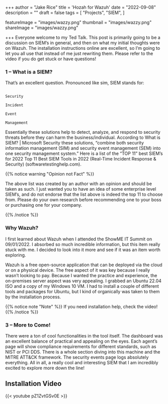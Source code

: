+++
author = "Jake Rice"
title = 'Hozah for Wazuh'
date = "2022-09-08"
description = ""
draft = false
tags = [
    "Projects",
    "SIEM",
]

featureImage = "images/wazzy.png"
thumbnail = "images/wazzy.png"
shareImage = "images/wazzy.png"

+++
Everyone welcome to my Ted Talk. This post is primarily going to be a discussion on SIEM’s in general, and then on what my initial thoughts were on Wazuh. The installation instructions online are excellent, so I’m going to let you all use that instead of me just rewriting them. Please refer to the video if you do get stuck or have questions!
<!--more-->

 
 
### 1 – What is a SIEM? 
 
 
That’s an excellent question. Pronounced like sim, SIEM stands for:
 
```text

Security

Incident

Event

Management 
````
Essentially these solutions help to detect, analyze, and respond to security threats before they can harm the business/individual. According to What is SIEM? | Microsoft Security these solutions, “combine both security information management (SIM) and security event management (SEM) into one security management system.” Here is a list of the “TOP 11” best SIEM’s for 2022 Top 11 Best SIEM Tools in 2022 (Real-Time Incident Response & Security) (softwaretestinghelp.com). 

{{% notice warning "Opinion not Fact" %}}

The above list was created by an author with an opinion and should be taken as such. I just wanted you to have an idea of some enterprise level SIEM’s, and do not endorse that the list above is indeed the top 11 to choose from. Please do your own research before recommending one to your boss or purchasing one for your company. 

{{% /notice %}}


### Why Wazuh? 
 
 
I first learned about Wazuh when I attended the ShowME IT Summit on 09/01/2022. I absorbed so much incredible information, but this item really stuck with me. I decided to look into it more and see if it was an item worth exploring. 

Wazuh is a free open-source application that can be deployed via the cloud or on a physical device. The free aspect of it was key because I really wasn’t looking to pay. Because I wanted the practice and experience, the on-premises server aspect was very appealing. I grabbed an Ubuntu 22.04 ISO and a copy of my Windows 10 VM. I had to install a couple of different tools and packages for Ubuntu, but I kind of organically was taken to them by the installation process. 

{{% notice note "Note" %}}
If you need installation help, check the video!
{{% /notice %}}
 
 
### 3 – More to Come!
 
 
There were a ton of cool functionalities in the tool itself. The dashboard was an excellent balance of practical and appealing on the eyes. Each agent’s page will show compliance requirements for different standards, such as NIST or PCI DDS. There is a whole section diving into this machine and the MITRE ATT&CK framework. The security events page logs absolutely everything. All in all, a really cool and interesting SIEM that I am incredibly excited to explore more down the line! 


## Installation Video

{{< youtube pZ1ZvtGSv0E >}}

<br>

